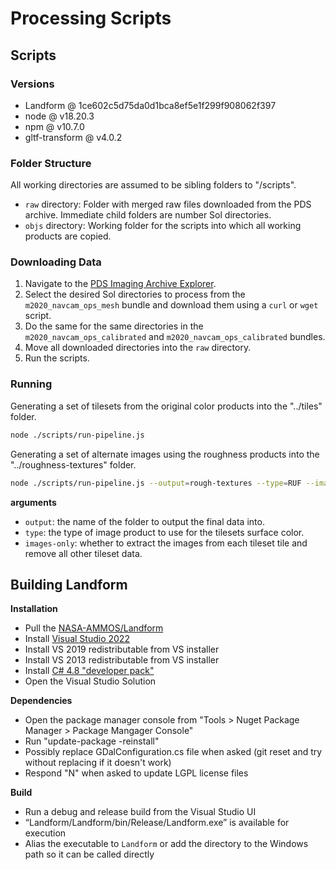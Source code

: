 # Processing Scripts

## Scripts

### Versions

- Landform @ 1ce602c5d75da0d1bca8ef5e1f299f908062f397
- node @ v18.20.3
- npm @ v10.7.0
- gltf-transform @ v4.0.2

### Folder Structure

All working directories are assumed to be sibling folders to "/scripts".

- `raw` directory: Folder with merged raw files downloaded from the PDS archive. Immediate child folders are number Sol directories.
- `objs` directory: Working folder for the scripts into which all working products are copied.

### Downloading Data

1. Navigate to the [PDS Imaging Archive Explorer](https://pds-imaging.jpl.nasa.gov/beta/archive-explorer?mission=mars_2020).
2. Select the desired Sol directories to process from the `m2020_navcam_ops_mesh` bundle and download them using a `curl` or `wget` script.
3. Do the same for the same directories in the `m2020_navcam_ops_calibrated` and `m2020_navcam_ops_calibrated` bundles.
4. Move all downloaded directories into the `raw` directory.
5. Run the scripts.

### Running

Generating a set of tilesets from the original color products into the "../tiles" folder.

```sh
node ./scripts/run-pipeline.js
```

Generating a set of alternate images using the roughness products into the "../roughness-textures" folder.

```sh
node ./scripts/run-pipeline.js --output=rough-textures --type=RUF --images-only
```

**arguments**

- `output`: the name of the folder to output the final data into.
- `type`: the type of image product to use for the tilesets surface color.
- `images-only`: whether to extract the images from each tileset tile and remove all other tileset data.

## Building Landform

**Installation**
- Pull the [NASA-AMMOS/Landform](https://github.com/NASA-AMMOS/Landform)
- Install [Visual Studio 2022](https://visualstudio.microsoft.com/vs/)
- Install VS 2019 redistributable from VS installer
- Install VS 2013 redistributable from VS installer
- Install [C# 4.8 "developer pack"](https://dotnet.microsoft.com/en-us/download/dotnet-framework/net48)
- Open the Visual Studio Solution
 
**Dependencies**
- Open the package manager console from "Tools > Nuget Package Manager > Package Mangager Console"
- Run "update-package -reinstall"
- Possibly replace GDalConfiguration.cs file when asked (git reset and try without replacing if it doesn't work)
- Respond "N" when asked to update LGPL license files

**Build**
- Run a debug and release build from the Visual Studio UI
- “Landform/Landform/bin/Release/Landform.exe” is available for execution
- Alias the executable to `Landform` or add the directory to the Windows path so it can be called directly

